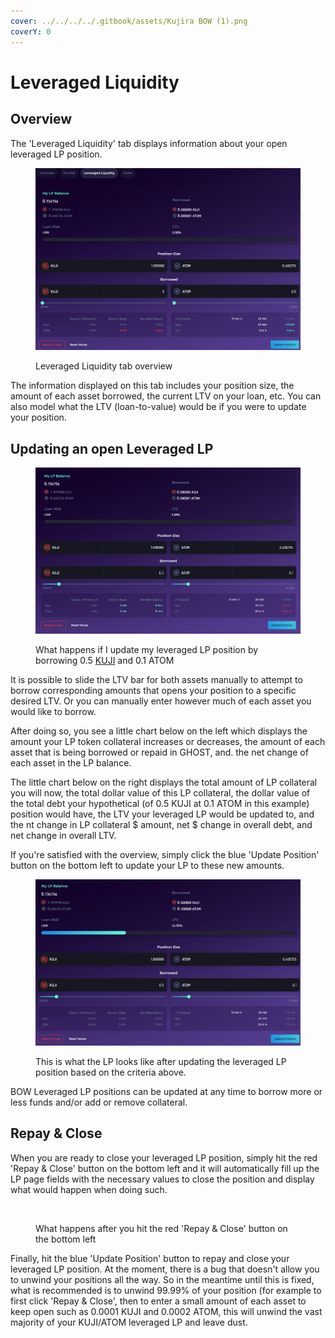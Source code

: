```yaml
---
cover: ../../../../.gitbook/assets/Kujira BOW (1).png
coverY: 0
---
```


# Leveraged Liquidity

## Overview

The 'Leveraged Liquidity' tab displays information about your open leveraged LP position.&#x20;

<figure><img src="../../../../.gitbook/assets/image (164).png" alt=""><figcaption><p>Leveraged Liquidity tab overview</p></figcaption></figure>

The information displayed on this tab includes your position size, the amount of each asset borrowed, the current LTV on your loan, etc. You can also model what the LTV (loan-to-value) would be if you were to update your position.

## Updating an open Leveraged LP

<figure><img src="../../../../.gitbook/assets/image (165).png" alt=""><figcaption><p>What happens if I update my leveraged LP position by borrowing 0.5 <a href="../../../../tokenomics/kuji-token/">KUJI</a> and 0.1 ATOM</p></figcaption></figure>

It is possible to slide the LTV bar for both assets manually to attempt to borrow corresponding amounts that opens your position to a specific desired LTV. Or you can manually enter however much of each asset you would like to borrow.&#x20;

After doing so, you see a little chart below on the left which displays the amount your LP token collateral increases or decreases, the amount of each asset that is being borrowed or repaid in GHOST, and. the net change of each asset in the LP balance.

The little chart below on the right displays the total amount of LP collateral you will now, the total dollar value of this LP collateral, the dollar value of the total debt your hypothetical (of 0.5 KUJI at 0.1 ATOM in this example) position would have, the LTV your leveraged LP would be updated to, and the nt change in LP collateral $ amount, net $ change in overall debt, and net change in overall LTV.

If you're satisfied with the overview, simply click the blue 'Update Position' button on the bottom left to update your LP to these new amounts. &#x20;

<figure><img src="../../../../.gitbook/assets/image (166).png" alt=""><figcaption><p>This is what the LP looks like after updating the leveraged LP position based on the criteria above.</p></figcaption></figure>

BOW Leveraged LP positions can be updated at any time to borrow more or less funds and/or add or remove collateral.&#x20;

## Repay & Close&#x20;

When you are ready to close your leveraged LP position, simply hit the red 'Repay & Close' button on the bottom left and it will automatically fill up the LP page fields with the necessary values to close the position and display what would happen when doing such.

<figure><img src="../../../../.gitbook/assets/image (54).png" alt=""><figcaption><p>What happens after you hit the red 'Repay &#x26; Close' button on the bottom left</p></figcaption></figure>

Finally, hit the blue 'Update Position' button to repay and close your leveraged LP position. At the moment, there is a bug that doesn't allow you to unwind your positions all the way. So in the meantime until this is fixed, what is recommended is to unwind 99.99% of your position (for example to first click 'Repay & Close', then to enter a small amount of each asset to keep open such as 0.0001 KUJI and 0.0002 ATOM, this will unwind the vast majority of your KUJI/ATOM leveraged LP and leave dust.
